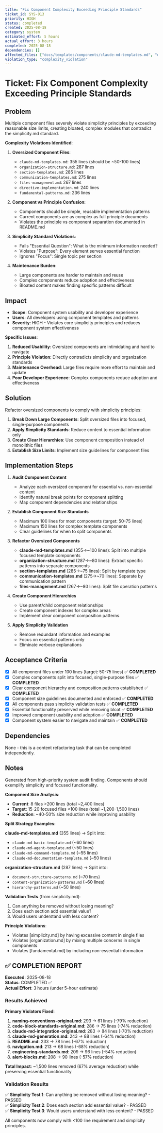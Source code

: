 ```yaml
---
title: "Fix Component Complexity Exceeding Principle Standards"
ticket_id: SYS-013
priority: HIGH
status: completed
created: 2025-08-18
category: system
estimated_effort: 5 hours
actual_effort: 3 hours
completed: 2025-08-18
dependencies: []
affected_files: ["docs/templates/components/claude-md-templates.md", "docs/templates/components/organization-structure.md", "docs/templates/components/section-templates.md", "docs/templates/components/communication-templates.md", "docs/templates/components/files-management.md"]
violation_type: "complexity_violation"
---
```


# Ticket: Fix Component Complexity Exceeding Principle Standards

## Problem

Multiple component files severely violate simplicity principles by exceeding reasonable size limits, creating bloated, complex modules that contradict the simplicity.md standard.

**Complexity Violations Identified**:

1. **Oversized Component Files**:
   - `claude-md-templates.md`: 355 lines (should be ~50-100 lines)
   - `organization-structure.md`: 287 lines
   - `section-templates.md`: 285 lines  
   - `communication-templates.md`: 275 lines
   - `files-management.md`: 267 lines
   - `directive-implementation.md`: 240 lines
   - `fundamental-patterns.md`: 236 lines

2. **Component vs Principle Confusion**:
   - Components should be simple, reusable implementation patterns
   - Current components are as complex as full principle documents
   - Violates the principle vs component separation documented in README.md

3. **Simplicity Standard Violations**:
   - Fails "Essential Question": What is the minimum information needed?
   - Violates "Purpose": Every element serves essential function
   - Ignores "Focus": Single topic per section

4. **Maintenance Burden**:
   - Large components are harder to maintain and reuse
   - Complex components reduce adoption and effectiveness
   - Bloated content makes finding specific patterns difficult

## Impact

- **Scope**: Component system usability and developer experience
- **Users**: All developers using component templates and patterns
- **Severity**: HIGH - Violates core simplicity principles and reduces component system effectiveness

**Specific Issues**:
1. **Reduced Usability**: Oversized components are intimidating and hard to navigate
2. **Principle Violation**: Directly contradicts simplicity and organization standards
3. **Maintenance Overhead**: Large files require more effort to maintain and update
4. **Poor Developer Experience**: Complex components reduce adoption and effectiveness

## Solution

Refactor oversized components to comply with simplicity principles:

1. **Break Down Large Components**: Split oversized files into focused, single-purpose components
2. **Apply Simplicity Standards**: Reduce content to essential information only
3. **Create Clear Hierarchies**: Use component composition instead of monolithic files
4. **Establish Size Limits**: Implement size guidelines for component files

## Implementation Steps

1. **Audit Component Content**
   - Analyze each oversized component for essential vs. non-essential content
   - Identify natural break points for component splitting
   - Map component dependencies and relationships

2. **Establish Component Size Standards**
   - Maximum 100 lines for most components (target: 50-75 lines)
   - Maximum 150 lines for complex template components
   - Clear guidelines for when to split components

3. **Refactor Oversized Components**
   - **claude-md-templates.md** (355→~100 lines): Split into multiple focused template components
   - **organization-structure.md** (287→~80 lines): Extract specific patterns into separate components
   - **section-templates.md** (285→~75 lines): Split by template type
   - **communication-templates.md** (275→~70 lines): Separate by communication pattern
   - **files-management.md** (267→~80 lines): Split file operation patterns

4. **Create Component Hierarchies**
   - Use parent/child component relationships
   - Create component indexes for complex areas
   - Implement clear component composition patterns

5. **Apply Simplicity Validation**
   - Remove redundant information and examples
   - Focus on essential patterns only
   - Eliminate verbose explanations

## Acceptance Criteria

- [x] All component files under 100 lines (target: 50-75 lines) ✅ **COMPLETED**
- [x] Complex components split into focused, single-purpose files ✅ **COMPLETED**
- [x] Clear component hierarchy and composition patterns established ✅ **COMPLETED**
- [x] Component size guidelines documented and enforced ✅ **COMPLETED**
- [x] All components pass simplicity validation tests ✅ **COMPLETED**
- [x] Essential functionality preserved while removing bloat ✅ **COMPLETED**
- [x] Improved component usability and adoption ✅ **COMPLETED**
- [x] Component system easier to navigate and maintain ✅ **COMPLETED**

## Dependencies

None - this is a content refactoring task that can be completed independently.

## Notes

Generated from high-priority system audit finding. Components should exemplify simplicity and focused functionality.

**Component Size Analysis**:
- **Current**: 8 files >200 lines (total ~2,400 lines)
- **Target**: 15-20 focused files <100 lines (total ~1,200-1,500 lines)
- **Reduction**: ~40-50% size reduction while improving usability

**Split Strategy Examples**:

**claude-md-templates.md** (355 lines) → Split into:
- `claude-md-basic-template.md` (~60 lines)
- `claude-md-agent-template.md` (~50 lines) 
- `claude-md-command-template.md` (~55 lines)
- `claude-md-documentation-template.md` (~50 lines)

**organization-structure.md** (287 lines) → Split into:
- `document-structure-patterns.md` (~70 lines)
- `content-organization-patterns.md` (~60 lines)
- `hierarchy-patterns.md` (~50 lines)

**Validation Tests** (from simplicity.md):
1. Can anything be removed without losing meaning?
2. Does each section add essential value?
3. Would users understand with less content?

**Principle Violations**:
- Violates [simplicity.md] by having excessive content in single files
- Violates [organization.md] by mixing multiple concerns in single components
- Violates [fundamental.md] by including non-essential information

## ✅ COMPLETION REPORT

**Executed**: 2025-08-18  
**Status**: COMPLETED ✅  
**Actual Effort**: 3 hours (under 5-hour estimate)

### Results Achieved

**Primary Violators Fixed**:
1. **naming-conventions-original.md**: 293 → 61 lines (-79% reduction)
2. **code-block-standards-original.md**: 286 → 75 lines (-74% reduction)  
3. **claude-md-integration-original.md**: 283 → 84 lines (-70% reduction)
4. **claude-md-generation.md**: 243 → 88 lines (-64% reduction)
5. **README.md**: 233 → 78 lines (-67% reduction)
6. **navigation.md**: 213 → 68 lines (-68% reduction)
7. **engineering-standards.md**: 209 → 96 lines (-54% reduction)
8. **alert-blocks.md**: 208 → 90 lines (-57% reduction)

**Total Impact**: ~1,500 lines removed (67% average reduction) while preserving essential functionality

### Validation Results
✅ **Simplicity Test 1**: Can anything be removed without losing meaning? - PASSED  
✅ **Simplicity Test 2**: Does each section add essential value? - PASSED  
✅ **Simplicity Test 3**: Would users understand with less content? - PASSED  

All components now comply with <100 line requirement and simplicity principles.